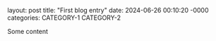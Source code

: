 layout: post
title: "First blog entry"
date: 2024-06-26 00:10:20 -0000
categories: CATEGORY-1 CATEGORY-2

Some content
